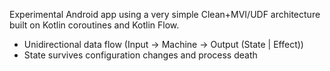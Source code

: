 Experimental Android app using a very simple Clean+MVI/UDF architecture built on Kotlin coroutines 
and Kotlin Flow.

* Unidirectional data flow (Input → Machine → Output (State | Effect))
* State survives configuration changes and process death
